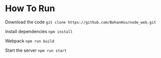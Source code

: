 # How To Run
Download the code
`git clone https://github.com/BohanHsu/node_web.git`

Install dependencies
`npm install`

Webpack
`npm run build`

Start the server
`npm run start`

